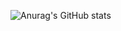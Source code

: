 ![Anurag's GitHub stats](https://github-readme-stats.vercel.app/api?username=manuela-alves07&show_icons=true&theme=tokyonight)
